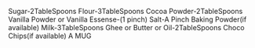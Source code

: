 Sugar-2TableSpoons
Flour-3TableSpoons
Cocoa Powder-2TableSpoons
Vanilla Powder or Vanilla Essense-(1 pinch)
Salt-A Pinch
Baking Powder(if available)
Milk-3TableSpoons
Ghee or Butter or Oil-2TableSpoons
Choco Chips(if available)
A MUG